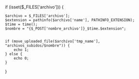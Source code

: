 if (isset($_FILES['archivo'])) {

    $archivo = $_FILES['archivo'];
    $extension = pathinfo($archivo['name'], PATHINFO_EXTENSION);
	$time = time();
    $nombre = "{$_POST['nombre_archivo']}_$time.$extension";
   

    if (move_uploaded_file($archivo['tmp_name'], "archivos_subidos/$nombre")) {
        echo 1;
    } else {
        echo 0;
    }
}
